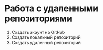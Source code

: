 # Работа с удаленными репозиториями

1. Создать акаунт на GitHub
2. Создать локальный репозиторий
3. Создать удаленный репозиторий